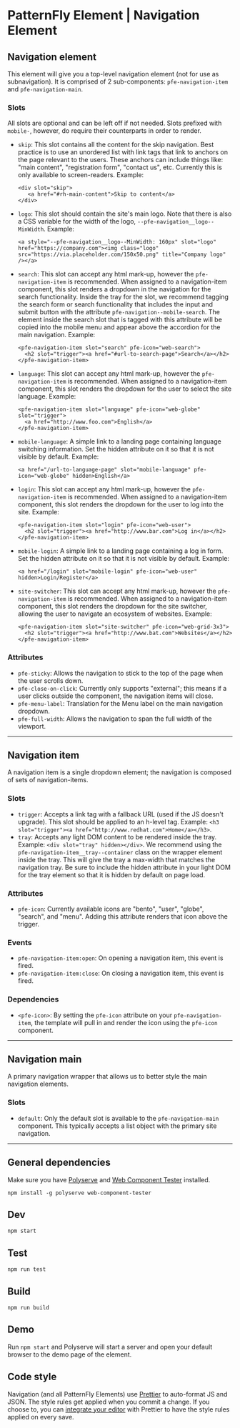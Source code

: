 # PatternFly Element | Navigation Element

## Navigation element

This element will give you a top-level navigation element (not for use as subnavigation).  It is comprised of 2 sub-components: `pfe-navigation-item` and `pfe-navigation-main`.

### Slots

All slots are optional and can be left off if not needed. Slots prefixed with `mobile-`, however, do require their counterparts in order to render.

- `skip`: This slot contains all the content for the skip navigation. Best practice is to use an unordered list with link tags that link to anchors on the page relevant to the users. These anchors can include things like: "main content", "registration form", "contact us", etc. Currently this is only available to screen-readers. Example:

    ```
    <div slot="skip">
       <a href="#rh-main-content">Skip to content</a>
    </div>
    ```

- `logo`: This slot should contain the site's main logo. Note that there is also a CSS variable for the width of the logo, `--pfe-navigation__logo--MinWidth`. Example:

    ```
    <a style="--pfe-navigation__logo--MinWidth: 160px" slot="logo" href="https://company.com"><img class="logo" src="https://via.placeholder.com/150x50.png" title="Company logo" /></a>
    ```
- `search`: This slot can accept any html mark-up, however the `pfe-navigation-item` is recommended. When assigned to a navigation-item component, this slot renders a dropdown in the navigation for the search functionality. Inside the tray for the slot, we recommend tagging the search form or search functionality that includes the input and submit button with the attribute `pfe-navigation--mobile-search`. The element inside the search slot that is tagged with this attribute will be copied into the mobile menu and appear above the accordion for the main navigation. Example: 

    ```
    <pfe-navigation-item slot="search" pfe-icon="web-search">
      <h2 slot="trigger"><a href="#url-to-search-page">Search</a></h2>
    </pfe-navigation-item>
    ```
- `language`: This slot can accept any html mark-up, however the `pfe-navigation-item` is recommended. When assigned to a navigation-item component, this slot renders the dropdown for the user to select the site language. Example: 

    ```
    <pfe-navigation-item slot="language" pfe-icon="web-globe" slot="trigger">
      <a href="http://www.foo.com">English</a>
    </pfe-navigation-item>
    ```
- `mobile-language`: A simple link to a landing page containing language switching information.  Set the hidden attribute on it so that it is not visible by default. Example:

    ```
    <a href="/url-to-language-page" slot="mobile-language" pfe-icon="web-globe" hidden>English</a>
    ```
- `login`: This slot can accept any html mark-up, however the `pfe-navigation-item` is recommended. When assigned to a navigation-item component, this slot renders the dropdown for the user to log into the site. Example: 

    ```
    <pfe-navigation-item slot="login" pfe-icon="web-user">
      <h2 slot="trigger"><a href="http://www.bar.com">Log in</a></h2>
    </pfe-navigation-item>
    ```
- `mobile-login`: A simple link to a landing page containing a log in form.  Set the hidden attribute on it so that it is not visible by default. Example:
    ```
    <a href="/login" slot="mobile-login" pfe-icon="web-user" hidden>Login/Register</a>
    ```
- `site-switcher`: This slot can accept any html mark-up, however the `pfe-navigation-item` is recommended. When assigned to a navigation-item component, this slot renders the dropdown for the site switcher, allowing the user to navigate an ecosystem of websites. Example: 

    ```
    <pfe-navigation-item slot="site-switcher" pfe-icon="web-grid-3x3">
      <h2 slot="trigger"><a href="http://www.bat.com">Websites</a></h2>
    </pfe-navigation-item>
    ```

### Attributes

- `pfe-sticky`: Allows the navigation to stick to the top of the page when the user scrolls down.
- `pfe-close-on-click`: Currently only supports "external"; this means if a user clicks outside the component, the navigation items will close.
- `pfe-menu-label`: Translation for the Menu label on the main navigation dropdown.
- `pfe-full-width`: Allows the navigation to span the full width of the viewport.

---

## Navigation item

A navigation item is a single dropdown element; the navigation is composed of sets of navigation-items.

### Slots

- `trigger`: Accepts a link tag with a fallback URL (used if the JS doesn't upgrade). This slot should be applied to an h-level tag. Example: `<h3 slot="trigger"><a href="http://www.redhat.com">Home</a></h3>`.
- `tray`: Accepts any light DOM content to be rendered inside the tray. Example: `<div slot="tray" hidden></div>`.  We recommend using the `pfe-navigation-item__tray--container` class on the wrapper element inside the tray. This will give the tray a max-width that matches the navigation tray.  Be sure to include the hidden attribute in your light DOM for the tray element so that it is hidden by default on page load.

### Attributes

- `pfe-icon`: Currently available icons are "bento", "user", "globe", "search", and "menu".  Adding this attribute renders that icon above the trigger.

### Events

- `pfe-navigation-item:open`: On opening a navigation item, this event is fired.
- `pfe-navigation-item:close`: On closing a navigation item, this event is fired.

### Dependencies

- `<pfe-icon>`: By setting the `pfe-icon` attribute on your `pfe-navigation-item`, the template will pull in and render the icon using the `pfe-icon` component.

---

## Navigation main

A primary navigation wrapper that allows us to better style the main navigation elements.

### Slots

- `default`: Only the default slot is available to the `pfe-navigation-main` component.  This typically accepts a list object with the primary site navigation.

---

## General dependencies

Make sure you have [Polyserve][polyserve] and [Web Component Tester][web-component-tester] installed.

    npm install -g polyserve web-component-tester

## Dev

    npm start

## Test

    npm run test

## Build

    npm run build

## Demo

Run `npm start` and Polyserve will start a server and open your default browser to the demo page of the element.

## Code style

Navigation (and all PatternFly Elements) use [Prettier][prettier] to auto-format JS and JSON.  The style rules get applied when you commit a change.  If you choose to, you can [integrate your editor][prettier-ed] with Prettier to have the style rules applied on every save.

[prettier]: https://github.com/prettier/prettier/
[prettier-ed]: https://github.com/prettier/prettier/#editor-integration
[polyserve]: https://github.com/Polymer/polyserve
[web-component-tester]: https://github.com/Polymer/web-component-tester
